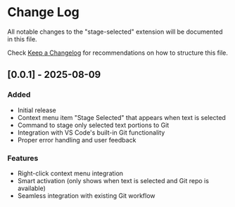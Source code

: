 # Change Log

All notable changes to the "stage-selected" extension will be documented in this file.

Check [Keep a Changelog](http://keepachangelog.com/) for recommendations on how to structure this file.

## [0.0.1] - 2025-08-09

### Added
- Initial release
- Context menu item "Stage Selected" that appears when text is selected
- Command to stage only selected text portions to Git
- Integration with VS Code's built-in Git functionality
- Proper error handling and user feedback

### Features
- Right-click context menu integration
- Smart activation (only shows when text is selected and Git repo is available)
- Seamless integration with existing Git workflow
